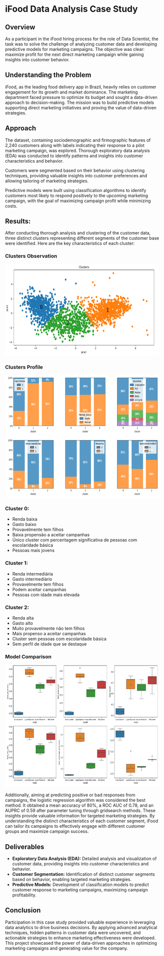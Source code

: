 # iFood Data Analysis Case Study

## Overview
As a participant in the iFood hiring process for the role of Data Scientist, the task was to solve the challenge of analyzing customer data and developing predictive models for marketing campaigns. The objective was clear: maximize profit for the next direct marketing campaign while gaining insights into customer behavior.

## Understanding the Problem
iFood, as the leading food delivery app in Brazil, heavily relies on customer engagement for its growth and market dominance. The marketing department faced pressure to optimize its budget and sought a data-driven approach to decision-making. The mission was to build predictive models supporting direct marketing initiatives and proving the value of data-driven strategies.

## Approach
The dataset, containing sociodemographic and firmographic features of 2,240 customers along with labels indicating their response to a pilot marketing campaign, was explored. Thorough exploratory data analysis (EDA) was conducted to identify patterns and insights into customer characteristics and behavior.

Customers were segmented based on their behavior using clustering techniques, providing valuable insights into customer preferences and allowing tailoring of marketing strategies.

Predictive models were built using classification algorithms to identify customers most likely to respond positively to the upcoming marketing campaign, with the goal of maximizing campaign profit while minimizing costs.

## Results:

After conducting thorough analysis and clustering of the customer data, three distinct clusters representing different segments of the customer base were identified. Here are the key characteristics of each cluster:

### Clusters Observation
<p align="center">
  <img src="reports/clusters_segmentation.png" alt="Clusters Observation" width="600" height="300">
</p>

### Clusters Profile
<p align="center">
  <img src="reports/clusters_profile.png" alt="Clusters Profile" width="600" height="400">
</p>

### Cluster 0:
  - Renda baixa
  - Gasto baixo
  - Provavelmente tem filhos
  - Baixa propensão a aceitar campanhas
  - Único cluster com percentagem significativa de pessoas com escolaridade básica
  - Pessoas mais jovens
    
### Cluster 1:
  - Renda intermediária
  - Gasto intermediário
  - Provavelmente tem filhos
  - Podem aceitar campanhas
  - Pessoas com idade mais elevada

### Cluster 2:
  - Renda alta
  - Gasto alto
  - Muito provavelmente não tem filhos
  - Mais propenso a aceitar campanhas
  - Cluster sem pessoas com escolaridade básica
  - Sem perfil de idade que se destaque

### Model Comparison
<p align="center">
  <img src="reports/models_performance.png" alt="Model Comparison" width="600" height="400">
</p>

Additionally, aiming at predicting positive or bad responses from campaigns, the logistic regression algorithm was considered the best method. It obtained a mean accuracy of 80%, a ROC AUC of 0.78, and an AUPRC of 0.59 after parameter tuning through gridsearch methods. These insights provide valuable information for targeted marketing strategies. By understanding the distinct characteristics of each customer segment, iFood can tailor its campaigns to effectively engage with different customer groups and maximize campaign success.

## Deliverables
- **Exploratory Data Analysis (EDA):** Detailed analysis and visualization of customer data, providing insights into customer characteristics and behavior.
- **Customer Segmentation:** Identification of distinct customer segments based on behavior, enabling targeted marketing strategies.
- **Predictive Models:** Development of classification models to predict customer response to marketing campaigns, maximizing campaign profitability.

## Conclusion
Participation in this case study provided valuable experience in leveraging data analytics to drive business decisions. By applying advanced analytical techniques, hidden patterns in customer data were uncovered, and actionable strategies to enhance marketing effectiveness were developed. This project showcased the power of data-driven approaches in optimizing marketing campaigns and generating value for the company.

